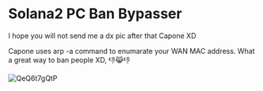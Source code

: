 # Solana2 PC Ban Bypasser
 I hope you will not send me a dx pic after that Capone XD
 
 
 Capone uses arp -a command to enumarate your WAN MAC address. What a great way to ban people XD, 👎😹👎
 

 
![QeQ6t7gQtP](https://github.com/0xenia/Solana2-PC-Ban-Bypasser/assets/138273502/12169765-79ca-4b25-9438-2069c20485fd)
